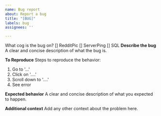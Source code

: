 ```yaml
---
name: Bug report
about: Report a bug
title: "[BUG]"
labels: bug
assignees: ''

---
```


What cog is the bug on?
[] RedditPic
[] ServerPing
[] SQL
**Describe the bug**
A clear and concise description of what the bug is.

**To Reproduce**
Steps to reproduce the behavior:
1. Go to '...'
2. Click on '....'
3. Scroll down to '....'
4. See error

**Expected behavior**
A clear and concise description of what you expected to happen.

**Additional context**
Add any other context about the problem here.
